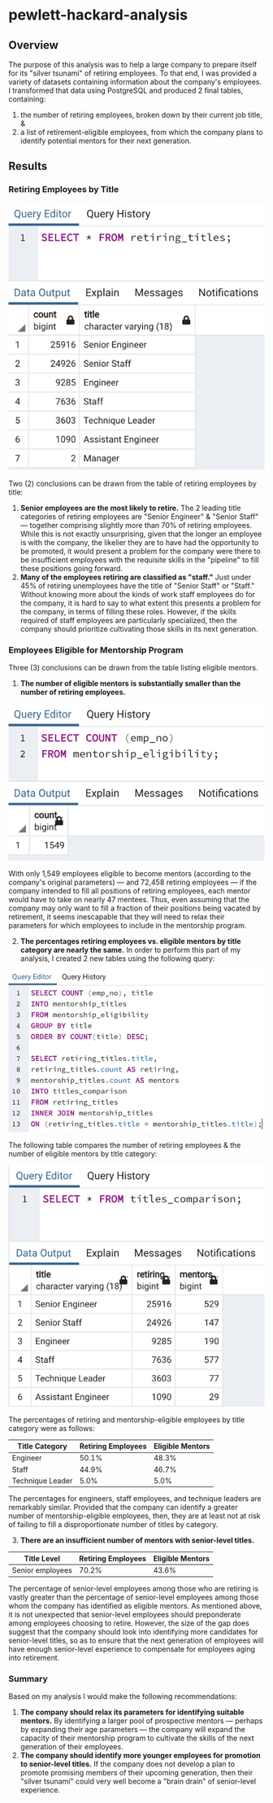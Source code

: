 # pewlett-hackard-analysis

## Overview
The purpose of this analysis was to help a large company to prepare itself for its "silver tsunami" of retiring employees. To that end, I was provided a variety of datasets containing information about the company's employees. I transformed that data using PostgreSQL and produced 2 final tables, containing:
1. the number of retiring employees, broken down by their current job title, &
2. a list of retirement-eligible employees, from which the company plans to identify potential mentors for their next generation.

## Results

### Retiring Employees by Title

![Retiring Employees by Title](resources/retiring_titles.png)

Two (2) conclusions can be drawn from the table of retiring employees by title:
1. **Senior employees are the most likely to retire.** 
The 2 leading title categories of retiring employees are "Senior Engineer" & "Senior Staff" — together comprising slightly more than 70% of retiring employees. While this is not exactly unsurprising, given that the longer an employee is with the company, the likelier they are to have had the opportunity to be promoted, it would present a problem for the company were there to be insufficient employees with the requisite skills in the "pipeline" to fill these positions going forward.
2. **Many of the employees retiring are classified as "staff."**
Just under 45% of retiring unemployees have the title of "Senior Staff" or "Staff." Without knowing more about the kinds of work staff employees do for the company, it is hard to say to what extent this presents a problem for the company, in terms of filling these roles. However, if the skills required of staff employees are particularly specialized, then the company should prioritize cultivating those skills in its next generation.

### Employees Eligible for Mentorship Program
Three (3) conclusions can be drawn from the table listing eligible mentors.

1. **The number of eligible mentors is substantially smaller than the number of retiring employees.**

![Number of Eligible Mentors](resources/mentorship_eligibility.png)

With only 1,549 employees eligible to become mentors (according to the company's original parameters) — and 72,458 retiring employees — if the company intended to fill all positions of retiring employees, each mentor would have to take on nearly 47 mentees. Thus, even assuming that the company may only want to fill a fraction of their positions being vacated by retirement, it seems inescapable that they will need to relax their parameters for which employees to include in the mentorship program.

2. **The percentages retiring employees vs. eligible mentors by title category are nearly the same.**
In order to perform this part of my analysis, I created 2 new tables using the following query:

![New Tables](resources/new_tables.png)

The following table compares the number of retiring employees & the number of eligible mentors by title category:

![Titles Comparison](resources/titles_comparison.png)

The percentages of retiring and mentorship-eligible employees by title category were as follows:

|Title Category|Retiring Employees|Eligible Mentors|
|---|---|---|
|Engineer|50.1%|48.3%|
|Staff|44.9%|46.7%|
|Technique Leader|5.0%|5.0%|

The percentages for engineers, staff employees, and technique leaders are remarkably similar. Provided that the company can identify a greater number of mentorship-eligible employees, then, they are at least not at risk of failing to fill a disproportionate number of titles by category.

3. **There are an insufficient number of mentors with senior-level titles.**

|Title Level|Retiring Employees|Eligible Mentors|
|---|---|---|
|Senior employees|70.2%|43.6%|

The percentage of senior-level employees among those who are retiring is vastly greater than the percentage of senior-level employees among those whom the company has identified as eligible mentors. As mentioned above, it is not unexpected that senior-level employees should preponderate among employees choosing to retire. However, the size of the gap does suggest that the company should look into identifying more candidates for senior-level titles, so as to ensure that the next generation of employees will have enough senior-level experience to compensate for employees aging into retirement.

### Summary
Based on my analysis I would make the following recommendations:
1. **The company should relax its parameters for identifying suitable mentors.**
By identifying a larger pool of prospective mentors — perhaps by expanding their age parameters — the company will expand the capacity of their mentorship program to cultivate the skills of the next generation of their employees.
2. **The company should identify more younger employees for promotion to senior-level titles.**
If the company does not develop a plan to promote promising members of their upcoming generation, then their "silver tsunami" could very well become a "brain drain" of senior-level experience.